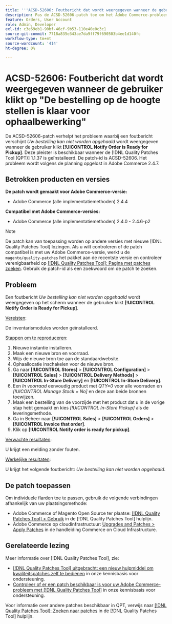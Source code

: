 ```yaml
---
title: '''ACSD-52606: Foutbericht dat wordt weergegeven wanneer de gebruiker klikt op ''De bestelling op de hoogte stellen is klaar voor afhalen'''''
description: Pas de ACSD-52606-patch toe om het Adobe Commerce-probleem op te lossen waarbij een foutbericht wordt weergegeven wanneer de gebruiker op ** klikt[!UICONTROL Notify Order is Ready for Pickup]**.
feature: Orders, User Account
role: Admin, Developer
exl-id: c3e69eb1-90bf-46cf-9b53-110e40e0c3c1
source-git-commit: 7718a835e343ae7da9ff79f690503b4ee1d140fc
workflow-type: tm+mt
source-wordcount: '414'
ht-degree: 0%

---
```


# ACSD-52606: Foutbericht dat wordt weergegeven wanneer de gebruiker klikt op &quot;De bestelling op de hoogte stellen is klaar voor ophaalbewerking&quot;

De ACSD-52606-patch verhelpt het probleem waarbij een foutbericht verschijnt *Uw bestelling kan niet worden opgehaald* wordt weergegeven wanneer de gebruiker klikt **[!UICONTROL Notify Order is Ready for Pickup]**. Deze pleister is beschikbaar wanneer de [!DNL Quality Patches Tool (QPT)] 1.1.37 is geïnstalleerd. De patch-id is ACSD-52606. Het probleem wordt volgens de planning opgelost in Adobe Commerce 2.4.7.

## Betrokken producten en versies

**De patch wordt gemaakt voor Adobe Commerce-versie:**

* Adobe Commerce (alle implementatiemethoden) 2.4.4

**Compatibel met Adobe Commerce-versies:**

* Adobe Commerce (alle implementatiemethoden) 2.4.0 - 2.4.6-p2

>[!NOTE]
>
>De patch kan van toepassing worden op andere versies met nieuwe [!DNL Quality Patches Tool] lozingen. Als u wilt controleren of de patch compatibel is met uw Adobe Commerce-versie, werkt u de `magento/quality-patches` het pakket aan de recentste versie en controleer verenigbaarheid op [[!DNL Quality Patches Tool]: Pagina met patches zoeken](https://experienceleague.adobe.com/tools/commerce-quality-patches/index.html). Gebruik de patch-id als een zoekwoord om de patch te zoeken.

## Probleem

Een foutbericht *Uw bestelling kan niet worden opgehaald* wordt weergegeven op het scherm wanneer de gebruiker klikt **[!UICONTROL Notify Order is Ready for Pickup]**.

<u>Vereisten</u>:

De inventarismodules worden geïnstalleerd.

<u>Stappen om te reproduceren</u>:

1. Nieuwe instantie installeren.
1. Maak een nieuwe bron en voorraad.
1. Wijs de nieuwe bron toe aan de standaardwebsite.
1. Ophaallocatie inschakelen voor de nieuwe bron.
1. Ga naar **[!UICONTROL Stores]** > **[!UICONTROL Configuration]** > **[!UICONTROL Sales]** > **[!UICONTROL Delivery Methods]** > **[!UICONTROL In-Store Delivery]** en **[!UICONTROL In-Store Delivery]**.
1. Een *In voorraad* eenvoudig product met *QTY=0* voor alle voorraden en *[!UICONTROL Manage Stock = No]* en deze aan beide bronnen toewijzen.
1. Maak een bestelling van de voorzijde met het product dat u in de vorige stap hebt gemaakt en kies *[!UICONTROL In-Store Pickup]* als de leveringsmethode.
1. Ga in Beheer naar **[!UICONTROL Sales]** > **[!UICONTROL Orders]** > **[!UICONTROL Invoice that order]**.
1. Klik op **[!UICONTROL Notify order is ready for pickup]**.

<u>Verwachte resultaten</u>:

U krijgt een melding zonder fouten.

<u>Werkelijke resultaten</u>:

U krijgt het volgende foutbericht: *Uw bestelling kan niet worden opgehaald*.

## De patch toepassen

Om individuele flarden toe te passen, gebruik de volgende verbindingen afhankelijk van uw plaatsingsmethode:

* Adobe Commerce of Magento Open Source ter plaatse: [[!DNL Quality Patches Tool] > Gebruik](https://experienceleague.adobe.com/docs/commerce-operations/tools/quality-patches-tool/usage.html) in de [!DNL Quality Patches Tool] hulplijn.
* Adobe Commerce op cloudinfrastructuur: [Upgrades and Patches > Apply Patches](https://experienceleague.adobe.com/docs/commerce-cloud-service/user-guide/develop/upgrade/apply-patches.html) in de handleiding Commerce on Cloud Infrastructure.

## Gerelateerde lezing

Meer informatie over [!DNL Quality Patches Tool], zie:

* [[!DNL Quality Patches Tool] uitgebracht: een nieuw hulpmiddel om kwaliteitspatches zelf te bedienen](/help/announcements/adobe-commerce-announcements/magento-quality-patches-released-new-tool-to-self-serve-quality-patches.md) in onze kennisbasis voor ondersteuning.
* [Controleer of er een patch beschikbaar is voor uw Adobe Commerce-probleem met [!DNL Quality Patches Tool]](/help/support-tools/patches-available-in-qpt-tool/check-patch-for-magento-issue-with-magento-quality-patches.md) in onze kennisbasis voor ondersteuning.

Voor informatie over andere patches beschikbaar in QPT, verwijs naar [[!DNL Quality Patches Tool]: Zoeken naar patches](https://experienceleague.adobe.com/tools/commerce-quality-patches/index.html) in de [!DNL Quality Patches Tool] hulplijn.

